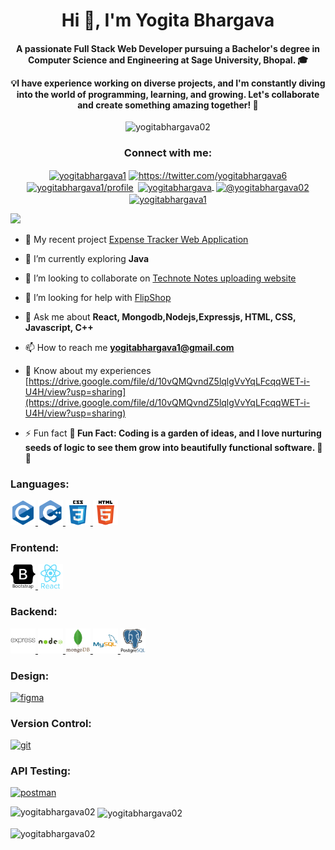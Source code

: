 <h1 align="center">Hi 👋, I'm Yogita Bhargava</h1>
<h4 align="center">A  passionate Full Stack Web Developer pursuing a Bachelor's degree in Computer Science and Engineering at Sage University, Bhopal. 🎓

💡I have experience working on diverse projects, and I'm constantly diving into the world of programming, learning, and growing. Let's collaborate and create something amazing together! 🤝


</h4>
<!-- <div style="display: flex; justify-content: center; align-items: center; width: 500px; height: 500px; border-radius: 10px; overflow: hidden;">
    <img src="https://statusarena.com/wp-content/uploads/2018/04/success_all_depends_on_the_second_letter.jpg" alt="coding" style="width: 100%; height: 100%; object-fit: cover;">
  </div>
 -->

<p align="center"> <img src="https://komarev.com/ghpvc/?username=yogitabhargava02&label=Profile%20views&color=0e75b6&style=flat" alt="yogitabhargava02" /> </p>
<h3 align="center">Connect with me:</h3>
<p align="center">
  <a href="https://linkedin.com/in/yogitabhargava1" target="blank"><img align="center" src="https://raw.githubusercontent.com/rahuldkjain/github-profile-readme-generator/master/src/images/icons/Social/linked-in-alt.svg" alt="yogitabhargava1" height="30" width="40" /></a>
  <a href="https://twitter.com/https://twitter.com/yogitabhargava6" target="blank"><img align="center" src="https://raw.githubusercontent.com/rahuldkjain/github-profile-readme-generator/master/src/images/icons/Social/twitter.svg" alt="https://twitter.com/yogitabhargava6" height="30" width="40" /></a>
   <a href="https://auth.geeksforgeeks.org/user/yogitabhargava1/profile" target="blank"><img align="center" src="https://raw.githubusercontent.com/rahuldkjain/github-profile-readme-generator/master/src/images/icons/Social/geeks-for-geeks.svg" alt="yogitabhargava1/profile" height="30" width="40" /></a>
 <span style="border: 1px solid white; border-radius: 4px; padding: 2px;">
    <a href="https://www.codechef.com/users/yogitabhargava" target="blank">
      <img align="center" src="https://cdn.jsdelivr.net/npm/simple-icons@3.1.0/icons/codechef.svg" alt="yogitabhargava" height="30" width="40" />
    </a>
  </span>
  <a href="https://www.hackerrank.com/@yogitabhargava02" target="blank"><img align="center" src="https://raw.githubusercontent.com/rahuldkjain/github-profile-readme-generator/master/src/images/icons/Social/hackerrank.svg" alt="@yogitabhargava02" height="30" width="40" /></a>
  <a href="https://www.leetcode.com/yogitabhargava1" target="blank"><img align="center" src="https://raw.githubusercontent.com/rahuldkjain/github-profile-readme-generator/master/src/images/icons/Social/leet-code.svg" alt="yogitabhargava1" height="30" width="40" /></a>
 
</p>


<p align="left"> <a href="https://twitter.com/https://twitter.com/yogitabhargava6" target="blank"><img src="[https://img.shields.io/twitter/follow/https://twitter.com/yogitabhargava6?logo=twitter&style=for-the-badge]" /></a> </p>

- 🔭 My recent project [Expense Tracker Web Application](https://spendwiz.netlify.app/)

- 🌱 I’m currently exploring **Java**

- 👯 I’m looking to collaborate on [Technote Notes uploading website](https://github.com/yogitabhargava02/PBL_TECHNOTE)

- 🤝 I’m looking for help with [FlipShop](https://github.com/yogitabhargava02/FlipShop)

- 💬 Ask me about **React, Mongodb,Nodejs,Expressjs, HTML, CSS, Javascript, C++**

- 📫 How to reach me **yogitabhargava1@gmail.com**

- 📄 Know about my experiences [https://drive.google.com/file/d/10vQMQvndZ5lqlgVvYqLFcqqWET-i-U4H/view?usp=sharing](https://drive.google.com/file/d/10vQMQvndZ5lqlgVvYqLFcqqWET-i-U4H/view?usp=sharing)

- ⚡ Fun fact **🌱 Fun Fact: Coding is a garden of ideas, and I love nurturing seeds of logic to see them grow into beautifully functional software. 🌱🌿**



<h3 align="left">Languages:</h3>
<p align="left">
  <a href="https://www.cprogramming.com/" target="_blank" rel="noreferrer">
    <img src="https://raw.githubusercontent.com/devicons/devicon/master/icons/c/c-original.svg" alt="c" width="40" height="40" />
  </a>
  <a href="https://www.w3schools.com/cpp/" target="_blank" rel="noreferrer">
    <img src="https://raw.githubusercontent.com/devicons/devicon/master/icons/cplusplus/cplusplus-original.svg" alt="cplusplus" width="40" height="40" />
  </a>
  <a href="https://www.w3schools.com/css/" target="_blank" rel="noreferrer">
    <img src="https://raw.githubusercontent.com/devicons/devicon/master/icons/css3/css3-original-wordmark.svg" alt="css3" width="40" height="40" />
  </a>
  <a href="https://www.w3.org/html/" target="_blank" rel="noreferrer">
    <img src="https://raw.githubusercontent.com/devicons/devicon/master/icons/html5/html5-original-wordmark.svg" alt="html5" width="40" height="40" />
  </a>
</p>

<h3 align="left">Frontend:</h3>
<p align="left">
  <a href="https://getbootstrap.com" target="_blank" rel="noreferrer">
    <img src="https://raw.githubusercontent.com/devicons/devicon/master/icons/bootstrap/bootstrap-plain-wordmark.svg" alt="bootstrap" width="40" height="40" />
  </a>
  <a href="https://reactjs.org/" target="_blank" rel="noreferrer">
    <img src="https://raw.githubusercontent.com/devicons/devicon/master/icons/react/react-original-wordmark.svg" alt="react" width="40" height="40" />
  </a>
</p>

<h3 align="left">Backend:</h3>
<p align="left">
  <a href="https://expressjs.com" target="_blank" rel="noreferrer">
    <img src="https://raw.githubusercontent.com/devicons/devicon/master/icons/express/express-original-wordmark.svg" alt="express" width="40" height="40" />
  </a>
  <a href="https://nodejs.org" target="_blank" rel="noreferrer">
    <img src="https://raw.githubusercontent.com/devicons/devicon/master/icons/nodejs/nodejs-original-wordmark.svg" alt="nodejs" width="40" height="40" />
  </a>
  <a href="https://www.mongodb.com/" target="_blank" rel="noreferrer">
    <img src="https://raw.githubusercontent.com/devicons/devicon/master/icons/mongodb/mongodb-original-wordmark.svg" alt="mongodb" width="40" height="40" />
  </a>
  <a href="https://www.mysql.com/" target="_blank" rel="noreferrer">
    <img src="https://raw.githubusercontent.com/devicons/devicon/master/icons/mysql/mysql-original-wordmark.svg" alt="mysql" width="40" height="40" />
  </a>
  <a href="https://www.postgresql.org" target="_blank" rel="noreferrer">
    <img src="https://raw.githubusercontent.com/devicons/devicon/master/icons/postgresql/postgresql-original-wordmark.svg" alt="postgresql" width="40" height="40" />
  </a>
</p>

<h3 align="left">Design:</h3>
<p align="left">
  <a href="https://www.figma.com/" target="_blank" rel="noreferrer">
    <img src="https://www.vectorlogo.zone/logos/figma/figma-icon.svg" alt="figma" width="40" height="40" />
  </a>
</p>

<h3 align="left">Version Control:</h3>
<p align="left">
  <a href="https://git-scm.com/" target="_blank" rel="noreferrer">
    <img src="https://www.vectorlogo.zone/logos/git-scm/git-scm-icon.svg" alt="git" width="40" height="40" />
  </a>
</p>

<h3 align="left">API Testing:</h3>
<p align="left">
  <a href="https://postman.com" target="_blank" rel="noreferrer">
    <img src="https://www.vectorlogo.zone/logos/getpostman/getpostman-icon.svg" alt="postman" width="40" height="40" />
  </a>
</p>

<p><img align="left" src="https://github-readme-stats.vercel.app/api/top-langs?username=yogitabhargava02&show_icons=true&locale=en&layout=compact" alt="yogitabhargava02" /></p>

<p>&nbsp;<img align="center" src="https://github-readme-stats.vercel.app/api?username=yogitabhargava02&show_icons=true&locale=en" alt="yogitabhargava02" /></p>

<p><img align="center" src="https://github-readme-streak-stats.herokuapp.com/?user=yogitabhargava02&" alt="yogitabhargava02" /></p>
